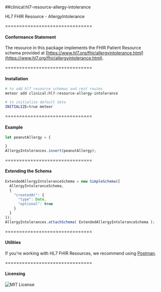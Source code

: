 ##clinical:hl7-resource-allergy-intolerance

HL7 FHIR Resource - AllergyIntolerance


===============================
#### Conformance Statement  

The resource in this package implements the FHIR Patient Resource schema provided at  [https://www.hl7.org/fhir/allergyintolerance.html](https://www.hl7.org/fhir/allergyintolerance.html).  


===============================
#### Installation  

````bash
# to add hl7 resource schemas and rest routes
meteor add clinical:hl7-resource-allergy-intolerance

# to initialize default data
INITIALIZE=true meteor
````

===============================
#### Example   

```js
let peanutAllergy = {

}
AllergyIntolerances.insert(peanutAllergy);
```

===============================
#### Extending the Schema

```js
ExtendedAllergyIntoleranceSchema = new SimpleSchema([
  AllergyIntoleranceSchema,
  {
    "createdAt": {
      "type": Date,
      "optional": true
    }
  }
]);
AllergyIntolerances.attachSchema( ExtendedAllergyIntoleranceSchema );
```



===============================
#### Utilities  

If you're working with HL7 FHIR Resources, we recommend using [Postman](https://chrome.google.com/webstore/detail/postman/fhbjgbiflinjbdggehcddcbncdddomop?hl=en).




===============================
#### Licensing  

![MIT License](https://img.shields.io/badge/license-MIT-blue.svg)
